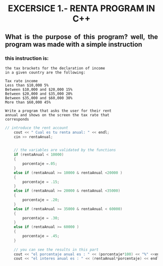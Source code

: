 <div align= center>

# EXCERSICE 1.- RENTA PROGRAM IN C++

<div>

<div align= justify>

## What is the purpose of this program? well, the program was made with a simple instruction
### this instruction is:
    the tax brackets for the declaration of income
    in a given country are the following:

    Tax rate income
    Less than $10,000 5%
    Between $10,000 and $20,000 15%
    Between $20,000 and $35,000 20%
    Between $35,000 and $60,000 30%
    More than $60,000 45%

    Write a program that asks the user for their rent
    annual and shows on the screen the tax rate that
    corresponds

<div>

```c++
// introduce the rent account 
    cout << " Cual es tu renta anual: " << endl;
    cin >> rentaAnual;
    

    // the variables are validated by the functions 
    if (rentaAnual < 10000)
    {
        porcentaje =.05;
    }
    else if (rentaAnual >= 10000 & rentaAnual <20000 )
    {
        porcentaje = .15;
    }
    else if (rentaAnual >= 20000 & rentaAnual <35000)
    {
        porcentaje = .20;
    }
    else if (rentaAnual >= 35000 & rentaAnual < 60000)
    {
        porcentaje = .30;
    }
    else if (rentaAnual >= 60000 )
    {
        porcentaje = .45;
    }
    
    // you can see the results in this part 
    cout << "el porcentaje anual es : " << (porcentaje*100) << "%" <<endl;
    cout << "el interes anual es : " << (rentaAnual*porcentaje) << endl;
